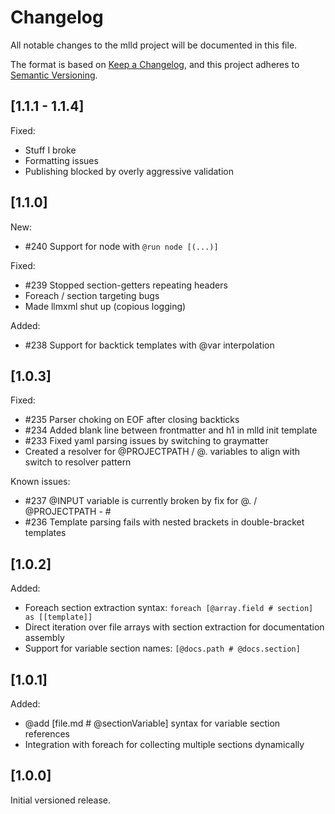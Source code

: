 # Changelog

All notable changes to the mlld project will be documented in this file.

The format is based on [Keep a Changelog](https://keepachangelog.com/en/1.0.0/),
and this project adheres to [Semantic Versioning](https://semver.org/spec/v2.0.0.html).

## [1.1.1 - 1.1.4] 
Fixed:
- Stuff I broke
- Formatting issues
- Publishing blocked by overly aggressive validation

## [1.1.0]
New:
- #240 Support for node with `@run node [(...)]`

Fixed:
- #239 Stopped section-getters repeating headers
- Foreach / section targeting bugs
- Made llmxml shut up (copious logging)

Added:
- #238 Support for backtick templates with @var interpolation

## [1.0.3]

Fixed:
- #235 Parser choking on EOF after closing backticks
- #234 Added blank line between frontmatter and h1 in mlld init template
- #233 Fixed yaml parsing issues by switching to graymatter 
- Created a resolver for @PROJECTPATH / @. variables to align with switch to resolver pattern

Known issues:
- #237 @INPUT variable is currently broken by fix for @. / @PROJECTPATH - # 
- #236 Template parsing fails with nested brackets in double-bracket templates

## [1.0.2]

Added:
- Foreach section extraction syntax: `foreach [@array.field # section] as [[template]]`
- Direct iteration over file arrays with section extraction for documentation assembly
- Support for variable section names: `[@docs.path # @docs.section]`

## [1.0.1]

Added:
- @add [file.md # @sectionVariable] syntax for variable section references
- Integration with foreach for collecting multiple sections dynamically

## [1.0.0]

Initial versioned release. 
